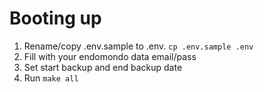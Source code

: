 # Booting up 

1. Rename/copy .env.sample to .env. ```cp .env.sample .env```
2. Fill with your endomondo data email/pass
3. Set start backup and end backup date
4. Run ```make all```